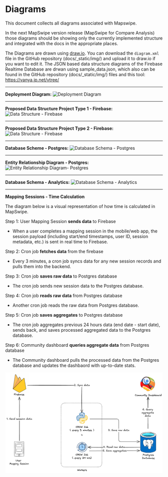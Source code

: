 # Diagrams

This document collects all diagrams associated with Mapswipe.

In the next MapSwipe version release (MapSwipe for Compare Analysis) those diagrams should be showing only the currently implemented structure and integrated with the docs in the appropriate places.

The Diagrams are drawn using [draw.io](https://.wwww.draw.io). You can download the `diagram.xml` file in the GitHub repository (docs/\_static/img/) and upload it to draw.io if you want to edit it. The JSON based data structure diagrams of the Firebase Realtime Database are drwan using sample_data.json, which also can be found in the GitHub repository (docs/\_static/img/) files and this tool: https://vanya.jp.net/vtree/

---

**Deployment Diagram:**
![Deployment Diagram](_static/img/deployment_diagram.png)

---

**Proposed Data Structure Project Type 1 - Firebase:**
![Data Structure - Firebase](_static/img/data_structure-firebase-1.svg)

---

**Proposed Data Structure Project Type 2 - Firebase:**
![Data Structure - Firebase](_static/img/data_structure-firebase-2.svg)

---

**Database Scheme - Postgres:**
![Database Schema - Postgres](_static/img/database_schema-postgres.png)

---

**Entity Relationship Diagram - Postgres:**
![Entity Relationship Diagram- Postgres](_static/img/entity_relationship_diagram-postgres.png)

---

**Database Schema - Analytics:**
![Database Schema - Analytics](_static/img/database_schema-analytics.png)

---

**Mapping Sessions - Time Calculation**

The diagram below is a visual representation of how time is calculated in MapSwipe. 

Step 1: User Mapping Session **sends data** to Firebase
- When a user completes a mapping session in the mobile/web app, the session payload (including start/end timestamps, user ID, session metadata, etc.) is sent in real time to Firebase.

Step 2: Cron job **fetches data** from the firebase 
- Every 3 minutes, a cron job syncs data for any new session records and pulls them into the backend.

Step 3: Cron job **saves raw data** to Postgres database
- The cron job sends new session data to the Postgres database.

Step 4: Cron job **reads raw data** from Postgres database
- Another cron job reads the raw data from Postgres database.

Step 5: Cron job **saves aggregates** to Postgres database
- The cron job aggregates previous 24 hours data (end date - start date), sends back, and saves processed aggregated data to the Postgres database.

Step 6: Community dashboard **queries aggregate data** from Postgres database 
- The Community dashboard pulls the processed data from the Postgres database and updates the dashbaord with up-to-date stats.


![MapSwipe Time Calculation](_static/img/mapswipe-time-calculation.png)
